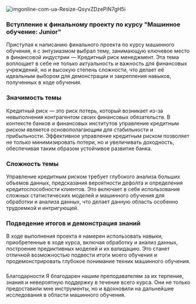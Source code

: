 ![imgonline-com-ua-Resize-QsyvZDzePiN7gH5i](https://github.com/UzunDemir/ML_Junior_diplom_project_Skillbox/assets/94790150/f9355dab-bbaf-45aa-ab31-395f357d3f64)

### Вступление к финальному проекту по курсу "Машинное обучение: Junior"
Приступая к написанию финального проекта по курсу машинного обучения, я с энтузиазмом выбрал тему, занимающую ключевое место в финансовой индустрии — Кредитный риск менеджмент. Эта тема воплощает в себе не только актуальность и важность для финансовых учреждений, но и высокую степень сложности, что делает её идеальным выбором для демонстрации и закрепления навыков, полученных в ходе обучения.

### Значимость темы
Кредитный риск — это риск потерь, который возникает из-за невыполнения контрагентом своих финансовых обязательств. В контексте банков и финансовых институтов управление кредитным риском является основополагающим для стабильности и прибыльности. Эффективное управление кредитным риском позволяет не только минимизировать потери, но и увеличивать доходность, обеспечивая таким образом устойчивое развитие банка.

### Сложность темы
Управление кредитным риском требует глубокого анализа больших объемов данных, предсказания вероятности дефолта и определения кредитоспособности клиентов. Это включает в себя использование сложных статистических моделей и машинного обучения для обработки и анализа данных, что делает данную область особенно трудоемкой и интригующей.

### Подведение итогов и демонстрация знаний
В ходе выполнения проекта я намерен использовать навыки, приобретенные в ходе курса, включая обработку и анализ данных, построение предиктивных моделей и их валидацию. Это станет отличной возможностью подвести итоги моего обучения и продемонстрировать глубокое понимание техник машинного обучения.

### 
Благодарности
Я благодарен нашим преподавателям за их терпение, знания и невероятную поддержку в течение всего курса. Они не только предоставили мне инструменты, но и вдохновили на дальнейшие исследования в области машинного обучения.
